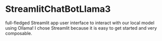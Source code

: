 # StreamlitChatBotLlama3
full-fledged Streamlit app user interface to interact with our local model using Ollama! I chose Streamlit because it is easy to get started and very composable.
